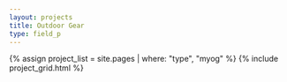 ```yaml
---
layout: projects
title: Outdoor Gear
type: field_p
---
```


{% assign project_list = site.pages | where: "type", "myog" %}
{% include project_grid.html %}


